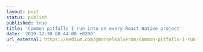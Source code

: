 ```yaml
---
layout: post
status: publish
published: true
title: 'Common pitfalls I run into on every React Native project'
date: '2019-12-30 08:44:00 +0200'
url_external: https://medium.com/@marcelkalveram/common-pitfalls-i-run-into-on-every-react-native-project-7ea2e7c1d88
---
```

